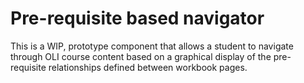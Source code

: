# Pre-requisite based navigator

This is a WIP, prototype component that allows a student to navigate through
OLI course content based on a graphical display of the pre-requisite 
relationships defined between workbook pages. 
